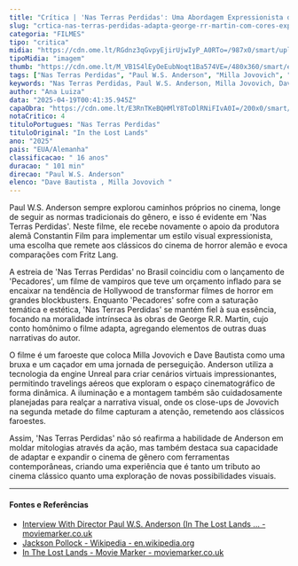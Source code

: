 ```yaml
---
title: "Crítica | 'Nas Terras Perdidas': Uma Abordagem Expressionista de George R.R. Martin por Paul W.S. Anderson"
slug: "crtica-nas-terras-perdidas-adapta-george-rr-martin-com-cores-expressionistas"
categoria: "FILMES"
tipo: "critica"
midia: "https://cdn.ome.lt/RGdnz3qGvpyEjirUjwIyP_A0RTo=/987x0/smart/uploads/conteudo/fotos/nasterrasperdidastopo3_TLs2UQB.jpg"
tipoMidia: "imagem"
thumb: "https://cdn.ome.lt/M_VB1S4lEyOeEubNoqt1Ba574VE=/480x360/smart/extras/conteudos/inthelostlandstb_hPTlJTk.jpg"
tags: ["Nas Terras Perdidas", "Paul W.S. Anderson", "Milla Jovovich", "Dave Bautista", "George R.R. Martin", "cinema expressionista", "tecnologia Unreal", "crítica de cinema"]
keywords: "Nas Terras Perdidas, Paul W.S. Anderson, Milla Jovovich, Dave Bautista, George R.R. Martin, cinema expressionista, tecnologia Unreal, crítica de cinema"
author: "Ana Luiza"
data: "2025-04-19T00:41:35.945Z"
capaObra: "https://cdn.ome.lt/E3RnTKeBQHMlY8ToDlRNiFIvA0I=/200x0/smart/extras/capas/nasterrasperdidasposter.jpg"
notaCritico: 4
tituloPortugues: "Nas Terras Perdidas"
tituloOriginal: "In the Lost Lands"
ano: "2025"
pais: "EUA/Alemanha"
classificacao: " 16 anos"
duracao: " 101 min"
direcao: "Paul W.S. Anderson"
elenco: "Dave Bautista , Milla Jovovich "
---
```


Paul W.S. Anderson sempre explorou caminhos próprios no cinema, longe de seguir as normas tradicionais do gênero, e isso é evidente em 'Nas Terras Perdidas'. Neste filme, ele recebe novamente o apoio da produtora alemã Constantin Film para implementar um estilo visual expressionista, uma escolha que remete aos clássicos do cinema de horror alemão e evoca comparações com Fritz Lang.

A estreia de 'Nas Terras Perdidas' no Brasil coincidiu com o lançamento de 'Pecadores', um filme de vampiros que teve um orçamento inflado para se encaixar na tendência de Hollywood de transformar filmes de horror em grandes blockbusters. Enquanto 'Pecadores' sofre com a saturação temática e estética, 'Nas Terras Perdidas' se mantém fiel à sua essência, focando na moralidade intrínseca às obras de George R.R. Martin, cujo conto homônimo o filme adapta, agregando elementos de outras duas narrativas do autor.

O filme é um faroeste que coloca Milla Jovovich e Dave Bautista como uma bruxa e um caçador em uma jornada de perseguição. Anderson utiliza a tecnologia da engine Unreal para criar cenários virtuais impressionantes, permitindo travelings aéreos que exploram o espaço cinematográfico de forma dinâmica. A iluminação e a montagem também são cuidadosamente planejadas para realçar a narrativa visual, onde os close-ups de Jovovich na segunda metade do filme capturam a atenção, remetendo aos clássicos faroestes.

Assim, 'Nas Terras Perdidas' não só reafirma a habilidade de Anderson em moldar mitologias através da ação, mas também destaca sua capacidade de adaptar e expandir o cinema de gênero com ferramentas contemporâneas, criando uma experiência que é tanto um tributo ao cinema clássico quanto uma exploração de novas possibilidades visuais.

---

#### Fontes e Referências

- [Interview With Director Paul W.S. Anderson (In The Lost Lands ... - moviemarker.co.uk](https://moviemarker.co.uk/interview-with-director-paul-w-s-anderson-in-the-lost-lands/)
- [Jackson Pollock - Wikipedia - en.wikipedia.org](https://en.wikipedia.org/wiki/Jackson_Pollock)
- [In The Lost Lands - Movie Marker - moviemarker.co.uk](https://moviemarker.co.uk/in-the-lost-lands-%E2%98%85%E2%98%85%E2%98%85%E2%98%85%E2%98%85/)